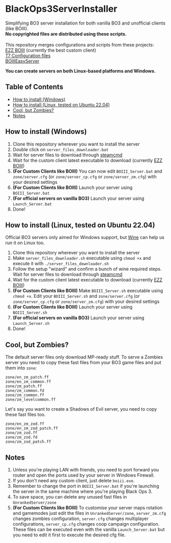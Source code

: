 # BlackOps3ServerInstaller

Simplifying BO3 server installation for both vanilla BO3 and unofficial clients (like BOIII). \
**No copyrighted files are distributed using these scripts.** \
\
This repository merges configurations and scripts from these projects:\
[EZZ BOIII](https://github.com/Ezz-lol/boiii-free) (currently the best custom client) \
[T7 Configuration files](https://github.com/Dss0/t7-server-config)\
[BOIIIEasyServer](https://github.com/rcv11x/BOIIIEasyServer)

**You can create servers on both Linux-based platforms and Windows.**

## Table of Contents  
- [How to install (Windows)](#how-to-install-windows)
- [How to install (Linux, tested on Ubuntu 22.04)](#how-to-install-linux)
- [Cool, but Zombies?](#cool-but-zombies)
- [Notes](#notes)

## How to install (Windows)
1. Clone this repository wherever you want to install the server
2. Double click on `server_files_downloader.bat`
3. Wait for server files to download through [steamcmd](https://developer.valvesoftware.com/wiki/SteamCMD)
4. Wait for the custom client latest executable to download  (currently [EZZ BOIII](https://forum.ezz.lol/category/7/boiii))
5. **(For Custom Clients like BOIII)** You can now edit `BOIII_Server.bat` and `zone/server.cfg` (or `zone/server_cp.cfg` or `zone/server_zm.cfg`) with your desired settings
6. **(For Custom Clients like BOIII)** Launch your server using `BOIII_Server.bat`
7. **(For official servers on vanilla BO3)** Launch your server using `Launch_Server.bat`
5. Done!

## How to install (Linux, tested on Ubuntu 22.04)
Official BO3 servers only aimed for Windows support, but [Wine](https://www.winehq.org/) can help us run it on Linux too.
1. Clone this repository wherever you want to install the server
2. Make `server_files_downloader.sh` executable using `chmod +x` and execute it with `./server_files_downloader.sh`
3. Follow the setup "wizard" and confirm a bunch of wine required steps. Wait for server files to download through [steamcmd](https://developer.valvesoftware.com/wiki/SteamCMD)
4. Wait for the custom client latest executable to download  (currently [EZZ BOIII](https://forum.ezz.lol/category/7/boiii))
5. **(For Custom Clients like BOIII)** Make `BOIII_Server.sh` executable using `chmod +x`. Edit your `BOIII_Server.sh` and `zone/server.cfg` (or `zone/server_cp.cfg` or `zone/server_zm.cfg`) with your desired settings
6. **(For Custom Clients like BOIII)** Launch your server using `BOIII_Server.sh`
7. **(For official servers on vanilla BO3)** Launch your server using `Launch_Server.sh`
5. Done!

## Cool, but Zombies?
The default server files only download MP-ready stuff. To serve a Zombies server you need to copy these fast files
from your BO3 game files and put them into `zone`:

```
zone/en_zm_patch.ff
zone/en_zm_common.ff
zone/zm_patch.ff
zone/zm_common.fd
zone/zm_common.ff
zone/zm_levelcommon.ff
```
Let's say you want to create a Shadows of Evil server, you need to copy these fast files too.
```
zone/en_zm_zod.ff
zone/en_zm_zod_patch.ff
zone/zm_zod.ff
zone/zm_zod.fd
zone/zm_zod_patch.ff
```

## Notes
1. Unless you're playing LAN with friends, you need to port forward you router and open the ports used by your server in Windows Firewall.
2. If you don't need any custom client, just delete `boiii.exe`.
3. Remember to change the port in `BOIII_Server.bat` if you're launching the server in the same machine where you're playing Black Ops 3.
4. To save space, you can delete any unused fast files in `UnrankedServer/zone`
5. **(For Custom Clients like BOIII)** To customise your server maps rotation and gamemodes just edit the files in `UnrankedServer/zone`, `server_zm.cfg` changes zombies configuration, `server.cfg` changes multiplayer configurations, `server_cp.cfg` changes coop campaign configuration.
These files can be executed even with the vanilla `Launch_Server.bat` but you need to edit it first to execute the desired cfg file.
